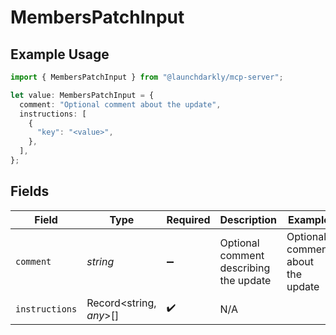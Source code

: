 # MembersPatchInput

## Example Usage

```typescript
import { MembersPatchInput } from "@launchdarkly/mcp-server";

let value: MembersPatchInput = {
  comment: "Optional comment about the update",
  instructions: [
    {
      "key": "<value>",
    },
  ],
};
```

## Fields

| Field                                  | Type                                   | Required                               | Description                            | Example                                |
| -------------------------------------- | -------------------------------------- | -------------------------------------- | -------------------------------------- | -------------------------------------- |
| `comment`                              | *string*                               | :heavy_minus_sign:                     | Optional comment describing the update | Optional comment about the update      |
| `instructions`                         | Record<string, *any*>[]                | :heavy_check_mark:                     | N/A                                    |                                        |